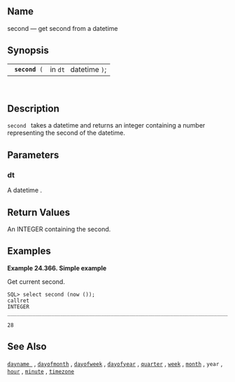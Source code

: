 <div>

<div>

</div>

<div>

## Name

second — get second from a datetime

</div>

<div>

## Synopsis

<div>

|                     |                        |
|---------------------|------------------------|
| ` `**`second`**` (` | in `dt ` datetime `)`; |

<div>

 

</div>

</div>

</div>

<div>

## Description

`second ` takes a <span class="type">datetime </span> and returns an
<span class="type">integer </span> containing a number representing the
second of the datetime.

</div>

<div>

## Parameters

<div>

### dt

A <span class="type">datetime </span> .

</div>

</div>

<div>

## Return Values

An <span class="type">INTEGER </span> containing the second.

</div>

<div>

## Examples

<div>

**Example 24.366. Simple example**

<div>

Get current second.

``` screen
SQL> select second (now ());
callret
INTEGER
_______________________________________________________________________________

28
```

</div>

</div>

  

</div>

<div>

## See Also

<a href="fn_dayname.html" class="link" title="dayname"><code
class="function">dayname </code></a> ,
<a href="fn_dayofmonth.html" class="link" title="dayofmonth"><code
class="function">dayofmonth</code></a> ,
<a href="fn_dayofweek.html" class="link" title="dayofweek"><code
class="function">dayofweek</code></a> ,
<a href="fn_dayofyear.html" class="link" title="dayofyear"><code
class="function">dayofyear</code></a> ,
<a href="fn_quarter.html" class="link" title="quarter"><code
class="function">quarter</code></a> ,
<a href="fn_week.html" class="link" title="week"><code
class="function">week</code></a> ,
<a href="fn_month.html" class="link" title="month"><code
class="function">month</code></a> , `year` ,
<a href="fn_hour.html" class="link" title="hour"><code
class="function">hour</code></a> ,
<a href="fn_minute.html" class="link" title="minute"><code
class="function">minute</code></a> ,
<a href="fn_timezone.html" class="link" title="timezone"><code
class="function">timezone</code></a>

</div>

</div>
